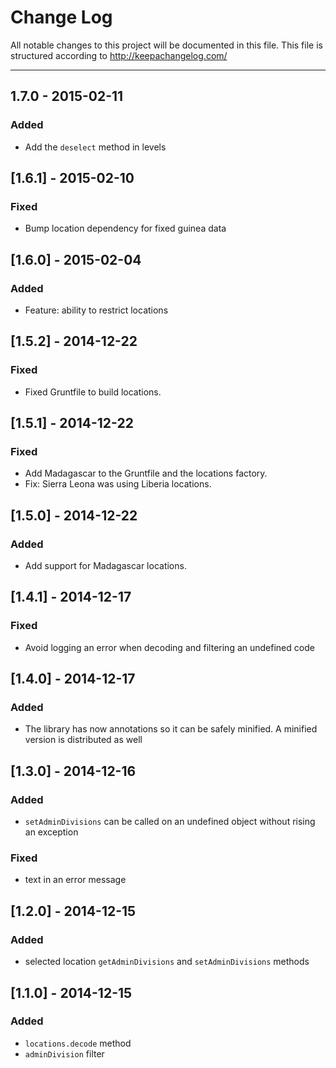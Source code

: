 # Change Log

All notable changes to this project will be documented in this
file. This file is structured according to http://keepachangelog.com/

- - -
	
## 1.7.0 - 2015-02-11
### Added
- Add the `deselect` method in levels

## [1.6.1] - 2015-02-10
### Fixed
- Bump location dependency for fixed guinea data

## [1.6.0] - 2015-02-04
### Added
- Feature: ability to restrict locations

## [1.5.2] - 2014-12-22
### Fixed
- Fixed Gruntfile to build locations.

## [1.5.1] - 2014-12-22
### Fixed
- Add Madagascar to the Gruntfile and the locations factory.
- Fix: Sierra Leona was using Liberia locations.

## [1.5.0] - 2014-12-22
### Added
- Add support for Madagascar locations.

## [1.4.1] - 2014-12-17
### Fixed
- Avoid logging an error when decoding and filtering an undefined code

## [1.4.0] - 2014-12-17
### Added
- The library has now annotations so it can be safely minified. A
  minified version is distributed as well

## [1.3.0] - 2014-12-16
### Added
- `setAdminDivisions` can be called on an undefined object without
  rising an exception
### Fixed
- text in an error message

## [1.2.0] - 2014-12-15
### Added
- selected location `getAdminDivisions` and `setAdminDivisions` methods

## [1.1.0] - 2014-12-15
### Added
- `locations.decode` method
- `adminDivision` filter
